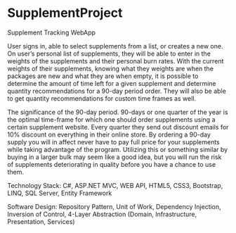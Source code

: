 # SupplementProject
Supplement Tracking WebApp

User signs in, able to select supplements from a list, or creates a new one.  On user’s personal list of supplements, they will be able to enter in the weights of the supplements and their personal burn rates. With the current weights of their supplements, knowing what they weights are when the packages are new and what they are when empty, it is possible to determine the amount of time left for a given supplement and determine quantity recommendations for a 90-day period order. They will also be able to get quantity recommendations for custom time frames as well. 

The significance of the 90-day period. 90-days or one quarter of the year is the optimal time-frame for which one should order supplements using a certain supplement website. Every quarter they send out discount emails for 10% discount on everything in their online store. By ordering a 90-day supply you will in affect never have to pay full price for your supplements while taking advantage of the program. Utilizing this or something similar by buying in a larger bulk may seem like a good idea, but you will run the risk of supplements deteriorating in quality before you have a chance to use them.

Technology Stack: 
C#, ASP.NET MVC, WEB API, HTML5, CSS3, Bootstrap, LINQ, SQL Server, Entity Framework

Software Design:
Repository Pattern, Unit of Work, Dependency Injection, Inversion of Control, 4-Layer Abstraction (Domain, Infrastructure, Presentation, Services) 
